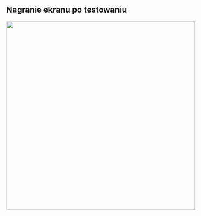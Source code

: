 ## Nagranie ekranu po testowaniu

<img src=[https://github.com/ge0rgii/ujandroid2324/assets/54500394/6447b280-64af-49ab-9444-572bc3a167a6] height="500">


